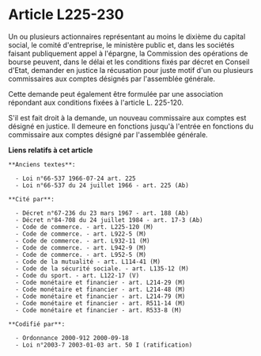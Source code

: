 # Article L225-230

Un ou plusieurs actionnaires représentant au moins le dixième du capital social, le comité d'entreprise, le ministère public
et, dans les sociétés faisant publiquement appel à l'épargne, la Commission des opérations de bourse peuvent, dans le délai
et les conditions fixés par décret en Conseil d'Etat, demander en justice la récusation pour juste motif d'un ou plusieurs
commissaires aux comptes désignés par l'assemblée générale.

Cette demande peut également être formulée par une association répondant aux conditions fixées à l'article L. 225-120.

S'il est fait droit à la demande, un nouveau commissaire aux comptes est désigné en justice. Il demeure en fonctions jusqu'à
l'entrée en fonctions du commissaire aux comptes désigné par l'assemblée générale.

**Liens relatifs à cet article**

	**Anciens textes**:

	  - Loi n°66-537 1966-07-24 art. 225
	  - Loi n°66-537 du 24 juillet 1966 - art. 225 (Ab)

	**Cité par**:

	  - Décret n°67-236 du 23 mars 1967 - art. 188 (Ab)
	  - Décret n°84-708 du 24 juillet 1984 - art. 17-3 (Ab)
	  - Code de commerce. - art. L225-120 (M)
	  - Code de commerce. - art. L922-5 (M)
	  - Code de commerce. - art. L932-11 (M)
	  - Code de commerce. - art. L942-9 (M)
	  - Code de commerce. - art. L952-5 (M)
	  - Code de la mutualité - art. L114-41 (M)
	  - Code de la sécurité sociale. - art. L135-12 (M)
	  - Code du sport. - art. L122-17 (V)
	  - Code monétaire et financier - art. L214-29 (M)
	  - Code monétaire et financier - art. L214-48 (M)
	  - Code monétaire et financier - art. L214-79 (M)
	  - Code monétaire et financier - art. R511-14 (M)
	  - Code monétaire et financier - art. R533-8 (M)

	**Codifié par**:

	  - Ordonnance 2000-912 2000-09-18
	  - Loi n°2003-7 2003-01-03 art. 50 I (ratification)
